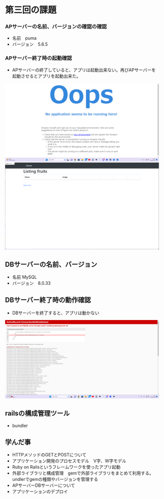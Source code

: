 # 第三回の課題

### APサーバーの名前、バージョンの確認の確認

* 名前　puma 
* バージョン　5.6.5

### APサーバー終了時の起動確認

* APサーバーの終了していると、アプリは起動出来ない。再びAPサーバーを起動させるとアプリを起動出来た。
  
![AP停止時](image/lecture03/AP停止時.png) 
![AP起動時](image/lecture03/AP起動時.png)


## DBサーバーの名前、バージョン

* 名前 MySQL
* バージョン　8.0.33 

## DBサーバー終了時の動作確認

* DBサーバーを終了すると、アプリは動かない

![DBサーバー終了後](image/lecture03/mysql停止時.png)
 

## railsの構成管理ツール

* bundler

## 学んだ事
* HTTPメソッドのGETとPOSTについて
* アプリケーション開発のプロセスモデル　V字、W字モデル
* Ruby on Railsというフレームワークを使ったアプリ起動
* 外部ライブラリと構成管理　gemで外部ライブラリをまとめて利用する。undlerでgemの種類やバージョンを管理する
* APサーバーDBサーバーについて
* アプリケーションのデプロイ



